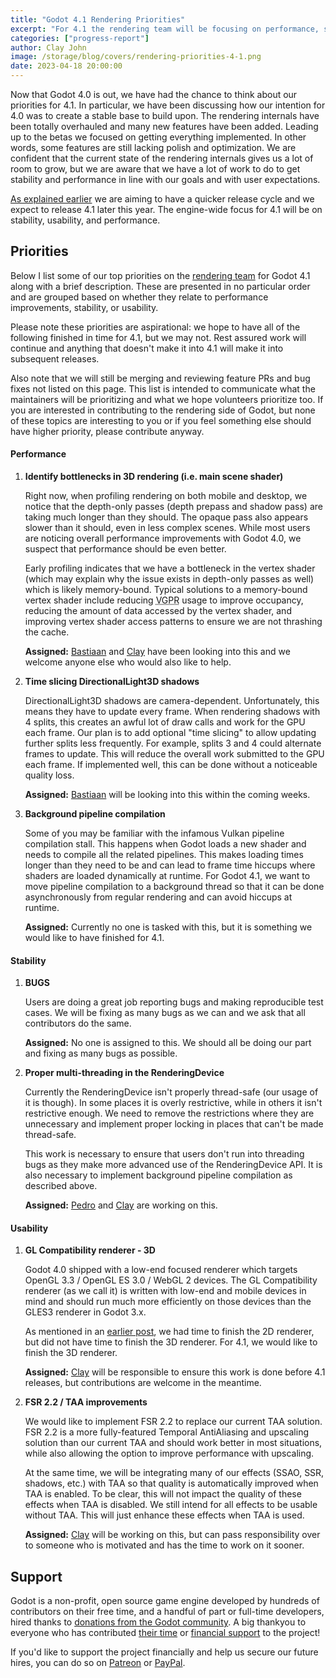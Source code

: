 ```yaml
---
title: "Godot 4.1 Rendering Priorities"
excerpt: "For 4.1 the rendering team will be focusing on performance, stability, and usability."
categories: ["progress-report"]
author: Clay John
image: /storage/blog/covers/rendering-priorities-4-1.png
date: 2023-04-18 20:00:00
---
```


Now that Godot 4.0 is out, we have had the chance to think about our priorities for 4.1. In particular, we have been discussing how our intention for 4.0 was to create a stable base to build upon. The rendering internals have been totally overhauled and many new features have been added. Leading up to the betas we focused on getting everything implemented. In other words, some features are still lacking polish and optimization. We are confident that the current state of the rendering internals gives us a lot of room to grow, but we are aware that we have a lot of work to do to get stability and performance in line with our goals and with user expectations.

[As explained earlier](https://godotengine.org/article/release-management-4-0-and-beyond/) we are aiming to have a quicker release cycle and we expect to release 4.1 later this year. The engine-wide focus for 4.1 will be on stability, usability, and performance.

## Priorities

Below I list some of our top priorities on the [rendering team](https://godotengine.org/teams/#rendering) for Godot 4.1 along with a brief description. These are presented in no particular order and are grouped based on whether they relate to performance improvements, stability, or usability.

Please note these priorities are aspirational: we hope to have all of the following finished in time for 4.1, but we may not. Rest assured work will continue and anything that doesn't make it into 4.1 will make it into subsequent releases.

Also note that we will still be merging and reviewing feature PRs and bug fixes not listed on this page. This list is intended to communicate what the maintainers will be prioritizing and what we hope volunteers prioritize too. If you are interested in contributing to the rendering side of Godot, but none of these topics are interesting to you or if you feel something else should have higher priority, please contribute anyway.

#### Performance

1. **Identify bottlenecks in 3D rendering (i.e. main scene shader)**

    Right now, when profiling rendering on both mobile and desktop, we notice that the depth-only passes (depth prepass and shadow pass) are taking much longer than they should. The opaque pass also appears slower than it should, even in less complex scenes. While most users are noticing overall performance improvements with Godot 4.0, we suspect that performance should be even better.

    Early profiling indicates that we have a bottleneck in the vertex shader (which may explain why the issue exists in depth-only passes as well) which is likely memory-bound. Typical solutions to a memory-bound vertex shader include reducing <abbr title="Vector General-Purpose Register">VGPR</abbr> usage to improve occupancy, reducing the amount of data accessed by the vertex shader, and improving vertex shader access patterns to ensure we are not thrashing the cache.

    **Assigned:** [Bastiaan](https://github.com/BastiaanOlij) and [Clay](https://github.com/clayjohn) have been looking into this and we welcome anyone else who would also like to help.

2. **Time slicing DirectionalLight3D shadows**

    DirectionalLight3D shadows are camera-dependent. Unfortunately, this means they have to update every frame. When rendering shadows with 4 splits, this creates an awful lot of draw calls and work for the GPU each frame. Our plan is to add optional "time slicing" to allow updating further splits less frequently. For example, splits 3 and 4 could alternate frames to update. This will reduce the overall work submitted to the GPU each frame. If implemented well, this can be done without a noticeable quality loss.

    **Assigned:** [Bastiaan](https://github.com/BastiaanOlij) will be looking into this within the coming weeks.

3. **Background pipeline compilation**

    Some of you may be familiar with the infamous Vulkan pipeline compilation stall. This happens when Godot loads a new shader and needs to compile all the related pipelines. This makes loading times longer than they need to be and can lead to frame time hiccups where shaders are loaded dynamically at runtime. For Godot 4.1, we want to move pipeline compilation to a background thread so that it can be done asynchronously from regular rendering and can avoid hiccups at runtime.

    **Assigned:** Currently no one is tasked with this, but it is something we would like to have finished for 4.1.

#### Stability

1. **BUGS**

    Users are doing a great job reporting bugs and making reproducible test cases. We will be fixing as many bugs as we can and we ask that all contributors do the same.

    **Assigned:** No one is assigned to this. We should all be doing our part and fixing as many bugs as possible.

2. **Proper multi-threading in the RenderingDevice**

    Currently the RenderingDevice isn't properly thread-safe (our usage of it is though). In some places it is overly restrictive, while in others it isn't restrictive enough. We need to remove the restrictions where they are unnecessary and implement proper locking in places that can't be made thread-safe.

    This work is necessary to ensure that users don't run into threading bugs as they make more advanced use of the RenderingDevice API. It is also necessary to implement background pipeline compilation as described above.

    **Assigned:** [Pedro](https://github.com/RandomShaper) and [Clay](https://github.com/clayjohn) are working on this.

#### Usability

1. **GL Compatibility renderer - 3D**

    Godot 4.0 shipped with a low-end focused renderer which targets OpenGL 3.3 / OpenGL ES 3.0 / WebGL 2 devices. The GL Compatibility renderer (as we call it) is written with low-end and mobile devices in mind and should run much more efficiently on those devices than the GLES3 renderer in Godot 3.x.

    As mentioned in an [earlier post](https://godotengine.org/article/status-of-opengl-renderer/), we had time to finish the 2D renderer, but did not have time to finish the 3D renderer. For 4.1, we would like to finish the 3D renderer.

    **Assigned:** [Clay](https://github.com/clayjohn) will be responsible to ensure this work is done before 4.1 releases, but contributions are welcome in the meantime.

2. **FSR 2.2 / TAA improvements**

    We would like to implement FSR 2.2 to replace our current TAA solution. FSR 2.2 is a more fully-featured Temporal AntiAliasing and upscaling solution than our current TAA and should work better in most situations, while also allowing the option to improve performance with upscaling.

    At the same time, we will be integrating many of our effects (SSAO, SSR, shadows, etc.) with TAA so that quality is automatically improved when TAA is enabled. To be clear, this will not impact the quality of these effects when TAA is disabled. We still intend for all effects to be usable without TAA. This will just enhance these effects when TAA is used.

    **Assigned:** [Clay](https://github.com/clayjohn) will be working on this, but can pass responsibility over to someone who is motivated and has the time to work on it sooner.


## Support

Godot is a non-profit, open source game engine developed by hundreds of contributors on their free time, and a handful of part or full-time developers, hired thanks to [donations from the Godot community](https://godotengine.org/donate). A big thankyou to everyone who has contributed [their time](https://github.com/godotengine/godot/blob/master/AUTHORS.md) or [financial support](https://github.com/godotengine/godot/blob/master/DONORS.md) to the project!

If you'd like to support the project financially and help us secure our future hires, you can do so on [Patreon](https://www.patreon.com/godotengine) or [PayPal](https://godotengine.org/donate).
